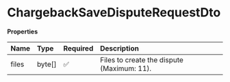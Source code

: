 # ChargebackSaveDisputeRequestDto

**Properties**

| Name  | Type   | Required | Description                                |
| :---- | :----- | :------- | :----------------------------------------- |
| files | byte[] | ✅       | Files to create the dispute (Maximum: 11). |

<!-- This file was generated by liblab | https://liblab.com/ -->
